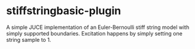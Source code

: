 # stiffstringbasic-plugin
A simple JUCE implementation of an Euler-Bernoulli stiff string model with simply supported boundaries. Excitation happens by simply setting one string sample to 1.
